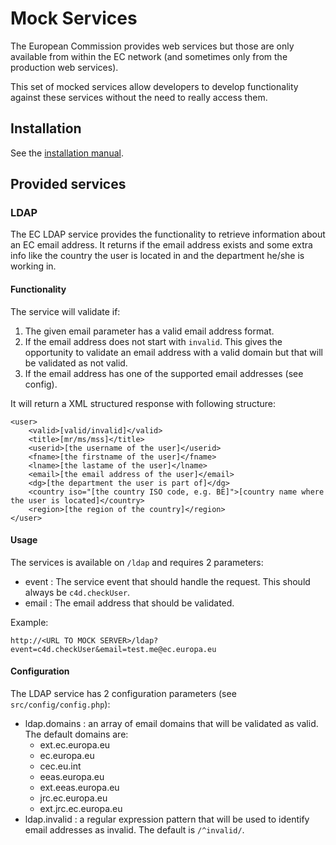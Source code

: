 
# Mock Services

The European Commission provides web services but those are only available from 
within the EC network (and sometimes only from the production web services).
 
This set of mocked services allow developers to develop functionality against 
these services without the need to really access them.


## Installation

See the [installation manual](INSTALL.md).


## Provided services

### LDAP

The EC LDAP service provides the functionality to retrieve information about an
EC email address. It returns if the email address exists and some extra info
like the country the user is located in and the department he/she is working in.

#### Functionality

The service will validate if:

1. The given email parameter has a valid email address format.
2. If the email address does not start with `invalid`. This gives the 
   opportunity to validate an email address with a valid domain but that will
   be validated as not valid.
3. If the email address has one of the supported email addresses (see config).

It will return a XML structured response with following structure:

```
<user>
    <valid>[valid/invalid]</valid>
    <title>[mr/ms/mss]</title>
    <userid>[the username of the user]</userid>
    <fname>[the firstname of the user]</fname>
    <lname>[the lastame of the user]</lname>
    <email>[the email address of the user]</email>
    <dg>[the department the user is part of]</dg>
    <country iso="[the country ISO code, e.g. BE]">[country name where the user is located]</country>
    <region>[the region of the country]</region>
</user>
```

#### Usage

The services is available on `/ldap` and requires 2 parameters:

* event : The service event that should handle the request. This should always 
  be `c4d.checkUser`.
* email : The email address that should be validated.

Example:

```
http://<URL TO MOCK SERVER>/ldap?event=c4d.checkUser&email=test.me@ec.europa.eu
```

#### Configuration

The LDAP service has 2 configuration parameters (see `src/config/config.php`):

* ldap.domains : an array of email domains that will be validated as valid.
  The default domains are:
  * ext.ec.europa.eu
  * ec.europa.eu
  * cec.eu.int
  * eeas.europa.eu
  * ext.eeas.europa.eu
  * jrc.ec.europa.eu
  * ext.jrc.ec.europa.eu
* ldap.invalid : a regular expression pattern that will be used to identify 
  email addresses as invalid. The default is `/^invalid/`.
